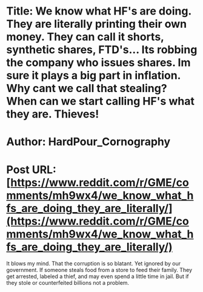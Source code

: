 # Title: We know what HF's are doing. They are literally printing their own money. They can call it shorts, synthetic shares, FTD's... Its robbing the company who issues shares. Im sure it plays a big part in inflation. Why cant we call that stealing? When can we start calling HF's what they are. Thieves!
# Author: HardPour_Cornography
# Post URL: [https://www.reddit.com/r/GME/comments/mh9wx4/we_know_what_hfs_are_doing_they_are_literally/](https://www.reddit.com/r/GME/comments/mh9wx4/we_know_what_hfs_are_doing_they_are_literally/)


It blows my mind. That the corruption is so blatant. Yet ignored by our government.
If someone steals food from a store to feed their family. They get arrested, labeled a thief, and may even spend a little time in jail.  But if they stole or counterfeited billions not a problem.